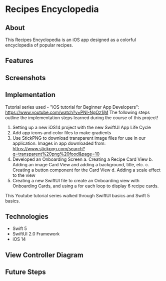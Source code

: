 #  Recipes Encyclopedia

## About

This Recipes Encyclopedia is an iOS app designed as a colorful encyclopedia of popular recipes. 

## Features

## Screenshots

## Implementation 
Tutorial series used - "iOS tutorial for Beginner App Developers": https://www.youtube.com/watch?v=PNI-NgOz1jM
The following steps outline the implementation steps learned during the course of this project!
1. Setting up a new iOS14 project with the new SwiftUI App Life Cycle
2. Add app icons and color files to make gradients
3. Use StickPNG to download transparent image files for use in our application. Images in app downloaded from: https://www.stickpng.com/search?q=transparent%20png%20food&page=10
4. Developed an Onboarding Screen
    a. Creating a Recipe Card View
    b. Adding an image Card View and adding a background, title, etc.
    c. Creating a button component for the Card View
    d. Adding a scale effect to the view
5. Creating a new SwiftUI file to create an Onboarding view with Onboarding Cards, and using a for each loop to display 6 recipe cards.

This Youtube tutorial series walked through SwiftUI basics and Swift 5 basics. 

## Technologies
- Swift 5
- SwiftUI 2.0 Framework
- iOS 14

## View Controller Diagram

## Future Steps




